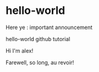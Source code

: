 # hello-world
Here ye : important announcement

hello-world github tutorial

Hi I'm alex!


Farewell, so long, au revoir!
